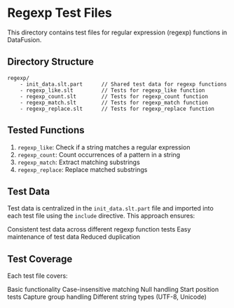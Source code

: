 <!---
  Licensed to the Apache Software Foundation (ASF) under one
  or more contributor license agreements.  See the NOTICE file
  distributed with this work for additional information
  regarding copyright ownership.  The ASF licenses this file
  to you under the Apache License, Version 2.0 (the
  "License"); you may not use this file except in compliance
  with the License.  You may obtain a copy of the License at

    http://www.apache.org/licenses/LICENSE-2.0

  Unless required by applicable law or agreed to in writing,
  software distributed under the License is distributed on an
  "AS IS" BASIS, WITHOUT WARRANTIES OR CONDITIONS OF ANY
  KIND, either express or implied.  See the License for the
  specific language governing permissions and limitations
  under the License.
-->

# Regexp Test Files

This directory contains test files for regular expression (regexp) functions in DataFusion.

## Directory Structure

```
regexp/
    - init_data.slt.part      // Shared test data for regexp functions
    - regexp_like.slt         // Tests for regexp_like function
    - regexp_count.slt        // Tests for regexp_count function
    - regexp_match.slt        // Tests for regexp_match function
    - regexp_replace.slt      // Tests for regexp_replace function
```

## Tested Functions

1. `regexp_like`: Check if a string matches a regular expression
2. `regexp_count`: Count occurrences of a pattern in a string
3. `regexp_match`: Extract matching substrings
4. `regexp_replace`: Replace matched substrings

## Test Data

Test data is centralized in the `init_data.slt.part` file and imported into each test file using the `include` directive. This approach ensures:

Consistent test data across different regexp function tests
Easy maintenance of test data
Reduced duplication

## Test Coverage

Each test file covers:

Basic functionality
Case-insensitive matching
Null handling
Start position tests
Capture group handling
Different string types (UTF-8, Unicode)
